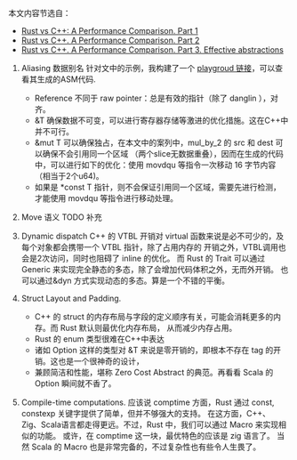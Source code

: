本文内容节选自：
- [Rust vs C++: A Performance Comparison. Part 1](https://medium.com/rustaceans/c-vs-rust-a-performance-comparison-46d1a669beb1)
- [Rust vs C++. A Performance Comparison. Part 2](https://medium.com/rustaceans/rust-vs-c-a-performance-comparison-part-2-646ceeb1fbd4)
- [Rust vs C++. A Performance Comparison. Part 3. Effective abstractions](https://medium.com/rustaceans/rust-vs-c-a-performance-comparison-part-3-effective-abstractions-e740e8262ce8)

1. Aliasing 数据别名
   针对文中的示例，我构建了一个 [playgroud 链接](https://play.rust-lang.org/?version=stable&mode=release&edition=2021&gist=412780e50ae0ab4c8c62bf8869808897)，可以查看其生成的ASM代码.
   - Reference 不同于 raw pointer：总是有效的指针（除了 danglin ），对齐。
   - &T 确保数据不可变，可以进行寄存器存储等激进的优化措施。这在C++中并不可行。
   - &mut T 可以确保独占，在本文中的案列中，mul_by_2 的 src 和 dest 可以确保不会引用同一个区域
    （两个slice无数据重叠），因而在生成的代码中，可以进行如下的优化：使用 movdqu 等指令一次移动 16 字节内容（相当于2个u64)。
   - 如果是 *const T 指针，则不会保证引用同一个区域，需要先进行检测，才能使用 movdqu 等指令进行移动处理。

2. Move 语义
   TODO 补充
   
4. Dynamic dispatch
   C++ 的 VTBL 开销对 virtual 函数来说是必不可少的，及每个对象都会携带一个 VTBL 指针，除了占用内存的
   开销之外，VTBL调用也会是2次访问，同时也阻碍了 inline 的优化。
   而 Rust 的 Trait 可以通过 Generic 来实现完全静态的多态，除了会增加代码体积之外，无而外开销。
   也可以通过&dyn 方式实现动态的多态。算是一个不错的平衡。

5. Struct Layout and Padding.
   - C++ 的 struct 的内存布局与字段的定义顺序有关，可能会消耗更多的内存。而 Rust 默认则最优化内存布局，
   从而减少内存占用。
   - Rust 的 enum 类型很难在C++中表达
   - 诸如 Option<T> 这样的类型对 &T 来说是零开销的，即根本不存在 tag 的开销。这也是一个很神奇的设计，
   - 兼顾简洁和性能，堪称 Zero Cost Abstract 的典范。再看看 Scala 的 Option 瞬间就不香了。
   
 6. Compile-time computations.
    应该说 comptime 方面，Rust 通过 const, constexp 关键字提供了简单，但并不够强大的支持。
    在这方面，C++、Zig、Scala语言都走得更远。不过，Rust 中，我们可以通过 Macro 来实现相似的功能。
    或许，在 comptime 这一块，最优特色的应该是 zig 语言了。
    当然 Scala 的 Macro 也是非常完备的，不过复杂性也有些令人生畏了。
      
